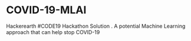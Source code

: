 # COVID-19-MLAI
Hackerearth #CODE19 Hackathon Solution . A potential Machine Learning approach that can help stop COVID-19
